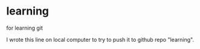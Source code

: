 # learning
for learning git

I wrote this line on local computer to try to push it to github repo "learning".